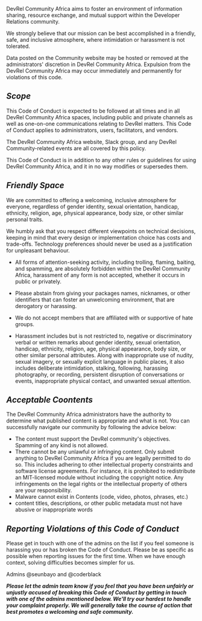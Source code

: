 
DevRel Community Africa aims to foster an environment of information sharing, resource exchange, and mutual support within the Developer Relations community.

We strongly believe that our mission can be best accomplished in a friendly, safe, and inclusive atmosphere, where intimidation or harassment is not tolerated.

Data posted on the Community website may be hosted or removed at the administrators' discretion in DevRel Community Africa.
Expulsion from the DevRel Community Africa may occur immediately and permanently for violations of this code.

## *Scope*

This Code of Conduct is expected to be followed at all times and in all DevRel Community Africa spaces, including public and private channels as well as one-on-one communications relating to DevRel matters. This Code of Conduct applies to administrators, users, facilitators, and vendors.

The DevRel Community Africa website, Slack group, and any DevRel Community-related events are all covered by this policy.

This Code of Conduct is in addition to any other rules or guidelines for using DevRel Community Africa, and it in no way modifies or supersedes them.

## *Friendly Space*
We are committed to offering a welcoming, inclusive atmosphere for everyone, regardless of gender identity, sexual orientation, handicap, ethnicity, religion, age, physical appearance, body size, or other similar personal traits.

We humbly ask that you respect different viewpoints on technical decisions, keeping in mind that every design or implementation choice has costs and trade-offs. Technology preferences should never be used as a justification for unpleasant behaviour.

- All forms of attention-seeking activity, including trolling, flaming, baiting, and spamming, are absolutely forbidden within the DevRel Community Africa, harassment of any form is not accepted, whether it occurs in public or privately.

- Please abstain from giving your packages names, nicknames, or other identifiers that can foster an unwelcoming environment, that are derogatory or harassing.

- We do not accept members that are affiliated with or supportive of hate groups.

- Harassment includes but is not restricted to, negative or discriminatory verbal or written remarks about gender identity, sexual orientation, handicap, ethnicity, religion, age, physical appearance, body size, or other similar personal attributes. Along with inappropriate use of nudity, sexual imagery, or sexually explicit language in public places, it also includes deliberate intimidation, stalking, following, harassing photography, or recording, persistent disruption of conversations or events, inappropriate physical contact, and unwanted sexual attention.

## *Acceptable Coontents*

The DevRel Community Africa administrators have the authority to determine what published content is appropriate and what is not. You can successfully navigate our community by following the advice below:

- The content must support the DevRel community's objectives. Spamming of any kind is not allowed.
- There cannot be any unlawful or infringing content. Only submit anything to DevRel Community Africa if you are legally permitted to do so. This includes adhering to other intellectual property constraints and software license agreements. For instance, it is prohibited to redistribute an MIT-licensed module without including the copyright notice. Any infringements on the legal rights or the intellectual property of others are your responsibility.
- Malware cannot exist in Contents (code, video, photos, phrases, etc.)
- content titles, descriptions, or other public metadata must not have abusive or inappropriate words

## *Reporting Violations of this Code of Conduct*
Please get in touch with one of the admins on the list if you feel someone is harassing you or has broken the Code of Conduct. Please be as specific as possible when reporting issues for the first time. When we have enough context, solving difficulties becomes simpler for us.

Admins @seunbayo and @coderblack

**_Please let the admin team know if you feel that you have been unfairly or unjustly accused of breaking this Code of Conduct by getting in touch with one of the admins mentioned below. We'll try our hardest to handle your complaint properly. We will generally take the course of action that best promotes a welcoming and safe community._**

